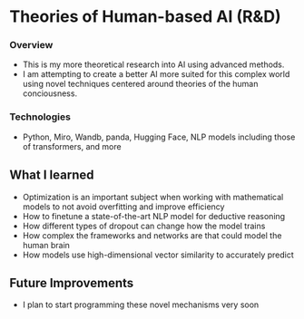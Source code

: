 


# Theories of Human-based AI (R&D)

### Overview
- This is my more theoretical research into AI using advanced methods. 
- I am attempting to create a better AI more suited for this complex world using novel techniques centered around theories of the human conciousness.

### Technologies
- Python, Miro, Wandb, panda, Hugging Face, NLP models including those of transformers, and more

## What I learned
- Optimization is an important subject when working with mathematical models to not avoid overfitting and improve efficiency
- How to finetune a state-of-the-art NLP model for deductive reasoning
- How different types of dropout can change how the model trains
- How complex the frameworks and networks are that could model the human brain
- How models use high-dimensional vector similarity to accurately predict 


## Future Improvements
- I plan to start programming these novel mechanisms very soon
